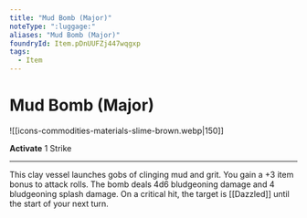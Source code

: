 ```yaml
---
title: "Mud Bomb (Major)"
noteType: ":luggage:"
aliases: "Mud Bomb (Major)"
foundryId: Item.pDnUUFZj447wqgxp
tags:
  - Item
---
```


# Mud Bomb (Major)
![[icons-commodities-materials-slime-brown.webp|150]]

**Activate** 1 Strike

* * *

This clay vessel launches gobs of clinging mud and grit. You gain a +3 item bonus to attack rolls. The bomb deals 4d6 bludgeoning damage and 4 bludgeoning splash damage. On a critical hit, the target is [[Dazzled]] until the start of your next turn.
